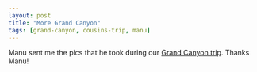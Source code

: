 ```yaml
---
layout: post
title: "More Grand Canyon"
tags: [grand-canyon, cousins-trip, manu]
---
```


Manu sent me the pics that he took during our [Grand Canyon trip](http://kurup.org/photo/album?album_id=5317&amp;page=6). Thanks Manu!
